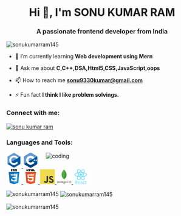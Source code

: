 <h1 align="center">Hi 👋, I'm SONU KUMAR RAM</h1>
<h3 align="center">A passionate frontend developer from India</h3>

<p align="left"> <img src="https://komarev.com/ghpvc/?username=sonukumarram145&label=Profile%20views&color=0e75b6&style=flat" alt="sonukumarram145" /> </p>

- 🌱 I’m currently learning **Web development using Mern**

- 💬 Ask me about **C,C++,DSA,Html5,CSS,JavaScript,oops**

- 📫 How to reach me **sonu9330kumar@gmail.com**

- ⚡ Fun fact **I think I like problem solvings.**

<h3 align="left">Connect with me:</h3>
<p align="left">
<a href="https://linkedin.com/in/sonu kumar ram" target="blank"><img align="center" src="https://raw.githubusercontent.com/rahuldkjain/github-profile-readme-generator/master/src/images/icons/Social/linked-in-alt.svg" alt="sonu kumar ram" height="30" width="40" /></a>
</p>

<h3 align="left">Languages and Tools:</h3>
<img align="right" alt="coding" width="400" src="https://unsplash.com/photos/oXlXu2qukGE">
<p align="left"> <a href="https://www.cprogramming.com/" target="_blank" rel="noreferrer"> <img src="https://raw.githubusercontent.com/devicons/devicon/master/icons/c/c-original.svg" alt="c" width="40" height="40"/> </a> <a href="https://www.w3schools.com/cpp/" target="_blank" rel="noreferrer"> <img src="https://raw.githubusercontent.com/devicons/devicon/master/icons/cplusplus/cplusplus-original.svg" alt="cplusplus" width="40" height="40"/> </a> <a href="https://www.w3schools.com/css/" target="_blank" rel="noreferrer"> <img src="https://raw.githubusercontent.com/devicons/devicon/master/icons/css3/css3-original-wordmark.svg" alt="css3" width="40" height="40"/> </a> <a href="https://www.w3.org/html/" target="_blank" rel="noreferrer"> <img src="https://raw.githubusercontent.com/devicons/devicon/master/icons/html5/html5-original-wordmark.svg" alt="html5" width="40" height="40"/> </a> <a href="https://developer.mozilla.org/en-US/docs/Web/JavaScript" target="_blank" rel="noreferrer"> <img src="https://raw.githubusercontent.com/devicons/devicon/master/icons/javascript/javascript-original.svg" alt="javascript" width="40" height="40"/> </a> <a href="https://www.mongodb.com/" target="_blank" rel="noreferrer"> <img src="https://raw.githubusercontent.com/devicons/devicon/master/icons/mongodb/mongodb-original-wordmark.svg" alt="mongodb" width="40" height="40"/> </a> <a href="https://reactjs.org/" target="_blank" rel="noreferrer"> <img src="https://raw.githubusercontent.com/devicons/devicon/master/icons/react/react-original-wordmark.svg" alt="react" width="40" height="40"/> </a> </p>

<p><img align="left" src="https://github-readme-stats.vercel.app/api/top-langs?username=sonukumarram145&show_icons=true&locale=en&layout=compact" alt="sonukumarram145" /></p>

<p>&nbsp;<img align="center" src="https://github-readme-stats.vercel.app/api?username=sonukumarram145&show_icons=true&locale=en" alt="sonukumarram145" /></p>

<p><img align="center" src="https://github-readme-streak-stats.herokuapp.com/?user=sonukumarram145&" alt="sonukumarram145" /></p>

